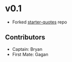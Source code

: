 # v0.1

* Forked [starter-quotes](https://github.com/jedi-academy/starter-quotes) repo

## Contributors

* Captain: Bryan
* First Mate: Gagan
